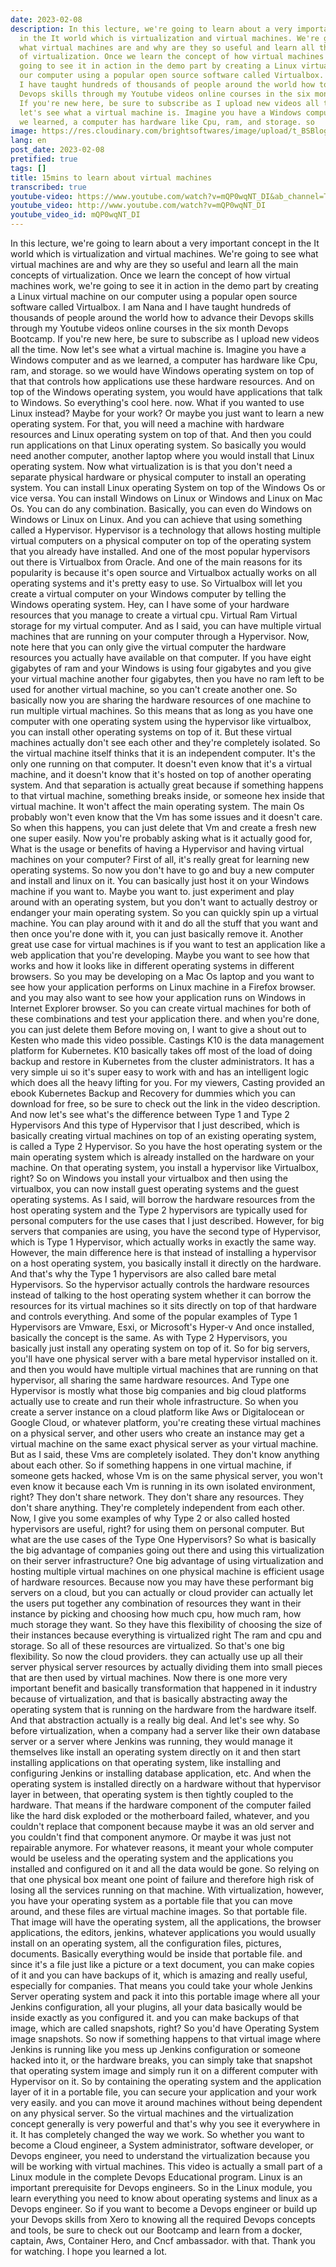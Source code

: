 ```yaml
---
date: 2023-02-08
description: In this lecture, we're going to learn about a very important concept
  in the It world which is virtualization and virtual machines. We're going to see
  what virtual machines are and why are they so useful and learn all the main concepts
  of virtualization. Once we learn the concept of how virtual machines work, we're
  going to see it in action in the demo part by creating a Linux virtual machine on
  our computer using a popular open source software called Virtualbox. I am Nana and
  I have taught hundreds of thousands of people around the world how to advance their
  Devops skills through my Youtube videos online courses in the six month Devops Bootcamp.
  If you're new here, be sure to subscribe as I upload new videos all the time. Now
  let's see what a virtual machine is. Imagine you have a Windows computer and as
  we learned, a computer has hardware like Cpu, ram, and storage. so
image: https://res.cloudinary.com/brightsoftwares/image/upload/t_BSBlogImage/v1655554404/pexels-pavel-danilyuk-8438952_wketnb.jpg
lang: en
post_date: 2023-02-08
pretified: true
tags: []
title: 15mins to learn about virtual machines
transcribed: true
youtube-video: https://www.youtube.com/watch?v=mQP0wqNT_DI&ab_channel=TechWorldwithNana
youtube_video: http://www.youtube.com/watch?v=mQP0wqNT_DI
youtube_video_id: mQP0wqNT_DI
---
```


In this lecture, we're going to learn about a very important concept in the It world which is virtualization and virtual machines. We're going to see what virtual machines are and why are they so useful and learn all the main concepts of virtualization. Once we learn the concept of how virtual machines work, we're going to see it in action in the demo part by creating a Linux virtual machine on our computer using a popular open source software called Virtualbox. I am Nana and I have taught hundreds of thousands of people around the world how to advance their Devops skills through my Youtube videos online courses in the six month Devops Bootcamp. If you're new here, be sure to subscribe as I upload new videos all the time. Now let's see what a virtual machine is. Imagine you have a Windows computer and as we learned, a computer has hardware like Cpu, ram, and storage. so we would have Windows operating system on top of that that controls how applications use these hardware resources. And on top of the Windows operating system, you would have applications that talk to Windows. So everything's cool here. now. What if you wanted to use Linux instead? Maybe for your work? Or maybe you just want to learn a new operating system. For that, you will need a machine with hardware resources and Linux operating system on top of that. And then you could run applications on that Linux operating system. So basically you would need another computer, another laptop where you would install that Linux operating system. Now what virtualization is is that you don't need a separate physical hardware or physical computer to install an operating system. You can install Linux operating System on top of the Windows Os or vice versa. You can install Windows on Linux or Windows and Linux on Mac Os. You can do any combination. Basically, you can even do Windows on Windows or Linux on Linux. And you can achieve that using something called a Hypervisor. Hypervisor is a technology that allows hosting multiple virtual computers on a physical computer on top of the operating system that you already have installed. And one of the most popular hypervisors out there is Virtualbox from Oracle. And one of the main reasons for its popularity is because it's open source and Virtualbox actually works on all operating systems and it's pretty easy to use. So Virtualbox will let you create a virtual computer on your Windows computer by telling the Windows operating system. Hey, can I have some of your hardware resources that you manage to create a virtual cpu. Virtual Ram Virtual storage for my virtual computer. And as I said, you can have multiple virtual machines that are running on your computer through a Hypervisor. Now, note here that you can only give the virtual computer the hardware resources you actually have available on that computer. If you have eight gigabytes of ram and your Windows is using four gigabytes and you give your virtual machine another four gigabytes, then you have no ram left to be used for another virtual machine, so you can't create another one. So basically now you are sharing the hardware resources of one machine to run multiple virtual machines. So this means that as long as you have one computer with one operating system using the hypervisor like virtualbox, you can install other operating systems on top of it. But these virtual machines actually don't see each other and they're completely isolated. So the virtual machine itself thinks that it is an independent computer. It's the only one running on that computer. It doesn't even know that it's a virtual machine, and it doesn't know that it's hosted on top of another operating system. And that separation is actually great because if something happens to that virtual machine, something breaks inside, or someone hex inside that virtual machine. It won't affect the main operating system. The main Os probably won't even know that the Vm has some issues and it doesn't care. So when this happens, you can just delete that Vm and create a fresh new one super easily. Now you're probably asking what is it actually good for, What is the usage or benefits of having a Hypervisor and having virtual machines on your computer? First of all, it's really great for learning new operating systems. So now you don't have to go and buy a new computer and install and linux on it. You can basically just host it on your Windows machine if you want to. Maybe you want to. just experiment and play around with an operating system, but you don't want to actually destroy or endanger your main operating system. So you can quickly spin up a virtual machine. You can play around with it and do all the stuff that you want and then once you're done with it, you can just basically remove it. Another great use case for virtual machines is if you want to test an application like a web application that you're developing. Maybe you want to see how that works and how it looks like in different operating systems in different browsers. So you may be developing on a Mac Os laptop and you want to see how your application performs on Linux machine in a Firefox browser. and you may also want to see how your application runs on Windows in Internet Explorer browser. So you can create virtual machines for both of these combinations and test your application there. and when you're done, you can just delete them Before moving on, I want to give a shout out to Kesten who made this video possible. Castings K10 is the data management platform for Kubernetes. K10 basically takes off most of the load of doing backup and restore in Kubernetes from the cluster administrators. It has a very simple ui so it's super easy to work with and has an intelligent logic which does all the heavy lifting for you. For my viewers, Casting provided an ebook Kubernetes Backup and Recovery for dummies which you can download for free, so be sure to check out the link in the video description. And now let's see what's the difference between Type 1 and Type 2 Hypervisors And this type of Hypervisor that I just described, which is basically creating virtual machines on top of an existing operating system, is called a Type 2 Hypervisor. So you have the host operating system or the main operating system which is already installed on the hardware on your machine. On that operating system, you install a hypervisor like Virtualbox, right? So on Windows you install your virtualbox and then using the virtualbox, you can now install guest operating systems and the guest operating systems. As I said, will borrow the hardware resources from the host operating system and the Type 2 hypervisors are typically used for personal computers for the use cases that I just described. However, for big servers that companies are using, you have the second type of Hypervisor, which is Type 1 Hypervisor, which actually works in exactly the same way. However, the main difference here is that instead of installing a hypervisor on a host operating system, you basically install it directly on the hardware. And that's why the Type 1 hypervisors are also called bare metal Hypervisors. So the hypervisor actually controls the hardware resources instead of talking to the host operating system whether it can borrow the resources for its virtual machines so it sits directly on top of that hardware and controls everything. And some of the popular examples of Type 1 Hypervisors are Vmware, Esxi, or Microsoft's Hyper-v And once installed, basically the concept is the same. As with Type 2 Hypervisors, you basically just install any operating system on top of it. So for big servers, you'll have one physical server with a bare metal hypervisor installed on it. and then you would have multiple virtual machines that are running on that hypervisor, all sharing the same hardware resources. And Type one Hypervisor is mostly what those big companies and big cloud platforms actually use to create and run their whole infrastructure. So when you create a server instance on a cloud platform like Aws or Digitalocean or Google Cloud, or whatever platform, you're creating these virtual machines on a physical server, and other users who create an instance may get a virtual machine on the same exact physical server as your virtual machine. But as I said, these Vms are completely isolated. They don't know anything about each other. So if something happens in one virtual machine, if someone gets hacked, whose Vm is on the same physical server, you won't even know it because each Vm is running in its own isolated environment, right? They don't share network. They don't share any resources. They don't share anything. They're completely independent from each other. Now, I give you some examples of why Type 2 or also called hosted hypervisors are useful, right? for using them on personal computer. But what are the use cases of the Type One Hypervisors? So what is basically the big advantage of companies going out there and using this virtualization on their server infrastructure? One big advantage of using virtualization and hosting multiple virtual machines on one physical machine is efficient usage of hardware resources. Because now you may have these performant big servers on a cloud, but you can actually or cloud provider can actually let the users put together any combination of resources they want in their instance by picking and choosing how much cpu, how much ram, how much storage they want. So they have this flexibility of choosing the size of their instances because everything is virtualized right The ram and cpu and storage. So all of these resources are virtualized. So that's one big flexibility. So now the cloud providers. they can actually use up all their server physical server resources by actually dividing them into small pieces that are then used by virtual machines. Now there is one more very important benefit and basically transformation that happened in it industry because of virtualization, and that is basically abstracting away the operating system that is running on the hardware from the hardware itself. And that abstraction actually is a really big deal. And let's see why. So before virtualization, when a company had a server like their own database server or a server where Jenkins was running, they would manage it themselves like install an operating system directly on it and then start installing applications on that operating system, like installing and configuring Jenkins or installing database application, etc. And when the operating system is installed directly on a hardware without that hypervisor layer in between, that operating system is then tightly coupled to the hardware. That means if the hardware component of the computer failed like the hard disk exploded or the motherboard failed, whatever, and you couldn't replace that component because maybe it was an old server and you couldn't find that component anymore. Or maybe it was just not repairable anymore. For whatever reasons, it meant your whole computer would be useless and the operating system and the applications you installed and configured on it and all the data would be gone. So relying on that one physical box meant one point of failure and therefore high risk of losing all the services running on that machine. With virtualization, however, you have your operating system as a portable file that you can move around, and these files are virtual machine images. So that portable file. That image will have the operating system, all the applications, the browser applications, the editors, jenkins, whatever applications you would usually install on an operating system, all the configuration files, pictures, documents. Basically everything would be inside that portable file. and since it's a file just like a picture or a text document, you can make copies of it and you can have backups of it, which is amazing and really useful, especially for companies. That means you could take your whole Jenkins Server operating system and pack it into this portable image where all your Jenkins configuration, all your plugins, all your data basically would be inside exactly as you configured it. and you can make backups of that image, which are called snapshots, right? So you'd have Operating System image snapshots. So now if something happens to that virtual image where Jenkins is running like you mess up Jenkins configuration or someone hacked into it, or the hardware breaks, you can simply take that snapshot that operating system image and simply run it on a different computer with Hypervisor on it. So by containing the operating system and the application layer of it in a portable file, you can secure your application and your work very easily. and you can move it around machines without being dependent on any physical server. So the virtual machines and the virtualization concept generally is very powerful and that's why you see it everywhere in it. It has completely changed the way we work. So whether you want to become a Cloud engineer, a System administrator, software developer, or Devops engineer, you need to understand the virtualization because you will be working with virtual machines. This video is actually a small part of a Linux module in the complete Devops Educational program. Linux is an important prerequisite for Devops engineers. So in the Linux module, you learn everything you need to know about operating systems and linux as a Devops engineer. So if you want to become a Devops engineer or build up your Devops skills from Xero to knowing all the required Devops concepts and tools, be sure to check out our Bootcamp and learn from a docker, captain, Aws, Container Hero, and Cncf ambassador. with that. Thank you for watching. I hope you learned a lot.